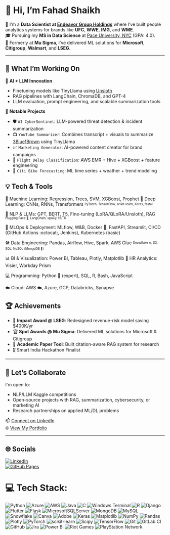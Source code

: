 # 👋 Hi, I’m Fahad Shaikh

💼 I'm a **Data Scientist at [Endeavor Group Holdings](https://www.endeavorco.com/)** where I’ve built people analytics systems for brands like **UFC**, **WWE**, **IMG**, and **WME**.  
🎓 Pursuing my **MS in Data Science** at [Pace University, NYC](https://www.pace.edu/) (GPA: 4.0).  
🧠 Formerly at **Mu Sigma**, I’ve delivered ML solutions for **Microsoft**, **Citigroup**, **Walmart**, and **LSEG**.

---

## 🚀 What I’m Working On

🔬 **AI + LLM Innovation**  
- Finetuning models like TinyLlama using [Unsloth](https://unsloth.ai/)  
- RAG pipelines with LangChain, ChromaDB, and GPT-4  
- LLM evaluation, prompt engineering, and scalable summarization tools

🧠 **Notable Projects**
- 🛡️ `AI CyberSentinel`: LLM-powered threat detection & incident summarization  
- 📺 `YouTube Summarizer`: Combines transcript + visuals to summarize [3Blue1Brown](https://www.3blue1brown.com/) using TinyLlama  
- 📈 `Marketing Generator`: AI-powered content creator for brand campaigns  
- 🧳 `Flight Delay Classification`: AWS EMR + Hive + XGBoost + feature engineering  
- 🚴 `Citi Bike Forecasting`: ML time series + weather + trend modeling


## 💡 Tech & Tools
🤖 Machine Learning: Regression, Trees, SVM, XGBoost, Prophet
🧠 Deep Learning: CNNs, RNNs, Transformers
<sub><sup>PyTorch, TensorFlow, scikit-learn, Keras, fastai</sup></sub>

📝 NLP & LLMs: GPT, BERT, T5, Fine-tuning (LoRA/QLoRA/Unsloth), RAG
<sub><sup>Hugging Face 🤗, LangChain, spaCy, NLTK</sup></sub>

🚦 MLOps & Deployment: MLflow, W&B, Docker 🐳, FastAPI, Streamlit, CI/CD (GitHub Actions :octocat:, Jenkins), Kubernetes (basic)

🛠️ Data Engineering: Pandas, Airflow, Hive, Spark, AWS Glue
<sub><sup>Snowflake ❄️, S3, SQL, NoSQL (MongoDB 🍃)</sup></sub>

📊 BI & Visualization: Power BI, Tableau, Plotly, Matplotlib
👔 HR Analytics: Visier, Workday Prism

💻 Programming: Python 🐍 (expert), SQL, R, Bash, JavaScript

☁️ Cloud: AWS ☁️, Azure, GCP, Databricks, Synapse

## 🏆 Achievements

- 🏅 **Impact Award @ LSEG**: Redesigned revenue-risk model saving $400K/yr  
- 🏆 **Spot Awards @ Mu Sigma**: Delivered ML solutions for Microsoft & Citigroup  
- 📃 **Academic Paper Tool**: Built citation-aware RAG system for research  
- 🎖️ Smart India Hackathon Finalist

---

## 🤝 Let’s Collaborate

I'm open to:
- NLP/LLM Kaggle competitions  
- Open-source projects with RAG, summarization, cybersecurity, or marketing AI  
- Research partnerships on applied ML/DL problems

📫 [Connect on LinkedIn](https://www.linkedin.com/in/fahad-shaikh-b807b6147/)  
🌐 [View My Portfolio](https://fahad-sha.github.io/)

---

## 🌐 Socials

[![LinkedIn](https://img.shields.io/badge/LinkedIn-%230077B5.svg?logo=linkedin&logoColor=white)](https://www.linkedin.com/in/fahad-shaikh-b807b6147/)  
[![GitHub Pages](https://img.shields.io/badge/Portfolio-%23121011.svg?logo=githubpages&logoColor=white)](https://fahad-sha.github.io/)


# 💻 Tech Stack:
![Python](https://img.shields.io/badge/python-3670A0?style=for-the-badge&logo=python&logoColor=ffdd54) ![Azure](https://img.shields.io/badge/azure-%230072C6.svg?style=for-the-badge&logo=microsoftazure&logoColor=white) ![AWS](https://img.shields.io/badge/AWS-%23FF9900.svg?style=for-the-badge&logo=amazon-aws&logoColor=white) ![Java](https://img.shields.io/badge/java-%23ED8B00.svg?style=for-the-badge&logo=openjdk&logoColor=white) ![C](https://img.shields.io/badge/c-%2300599C.svg?style=for-the-badge&logo=c&logoColor=white) ![Windows Terminal](https://img.shields.io/badge/Windows%20Terminal-%234D4D4D.svg?style=for-the-badge&logo=windows-terminal&logoColor=white) ![R](https://img.shields.io/badge/r-%23276DC3.svg?style=for-the-badge&logo=r&logoColor=white) ![Django](https://img.shields.io/badge/django-%23092E20.svg?style=for-the-badge&logo=django&logoColor=white) ![Flutter](https://img.shields.io/badge/Flutter-%2302569B.svg?style=for-the-badge&logo=Flutter&logoColor=white) ![Flask](https://img.shields.io/badge/flask-%23000.svg?style=for-the-badge&logo=flask&logoColor=white) ![MicrosoftSQLServer](https://img.shields.io/badge/Microsoft%20SQL%20Server-CC2927?style=for-the-badge&logo=microsoft%20sql%20server&logoColor=white) ![MongoDB](https://img.shields.io/badge/MongoDB-%234ea94b.svg?style=for-the-badge&logo=mongodb&logoColor=white) ![MySQL](https://img.shields.io/badge/mysql-4479A1.svg?style=for-the-badge&logo=mysql&logoColor=white) ![Snowflake](https://img.shields.io/badge/snowflake-%2329B5E8.svg?style=for-the-badge&logo=snowflake&logoColor=white) ![Canva](https://img.shields.io/badge/Canva-%2300C4CC.svg?style=for-the-badge&logo=Canva&logoColor=white) ![Adobe](https://img.shields.io/badge/adobe-%23FF0000.svg?style=for-the-badge&logo=adobe&logoColor=white) ![Keras](https://img.shields.io/badge/Keras-%23D00000.svg?style=for-the-badge&logo=Keras&logoColor=white) ![Matplotlib](https://img.shields.io/badge/Matplotlib-%23ffffff.svg?style=for-the-badge&logo=Matplotlib&logoColor=black) ![NumPy](https://img.shields.io/badge/numpy-%23013243.svg?style=for-the-badge&logo=numpy&logoColor=white) ![Pandas](https://img.shields.io/badge/pandas-%23150458.svg?style=for-the-badge&logo=pandas&logoColor=white) ![Plotly](https://img.shields.io/badge/Plotly-%233F4F75.svg?style=for-the-badge&logo=plotly&logoColor=white) ![PyTorch](https://img.shields.io/badge/PyTorch-%23EE4C2C.svg?style=for-the-badge&logo=PyTorch&logoColor=white) ![scikit-learn](https://img.shields.io/badge/scikit--learn-%23F7931E.svg?style=for-the-badge&logo=scikit-learn&logoColor=white) ![Scipy](https://img.shields.io/badge/SciPy-%230C55A5.svg?style=for-the-badge&logo=scipy&logoColor=%white) ![TensorFlow](https://img.shields.io/badge/TensorFlow-%23FF6F00.svg?style=for-the-badge&logo=TensorFlow&logoColor=white) ![Git](https://img.shields.io/badge/git-%23F05033.svg?style=for-the-badge&logo=git&logoColor=white) ![GitLab CI](https://img.shields.io/badge/gitlab%20CI-%23181717.svg?style=for-the-badge&logo=gitlab&logoColor=white) ![GitHub](https://img.shields.io/badge/github-%23121011.svg?style=for-the-badge&logo=github&logoColor=white) ![Jira](https://img.shields.io/badge/jira-%230A0FFF.svg?style=for-the-badge&logo=jira&logoColor=white) ![Power Bi](https://img.shields.io/badge/power_bi-F2C811?style=for-the-badge&logo=powerbi&logoColor=black) ![Riot Games](https://img.shields.io/badge/riotgames-D32936.svg?style=for-the-badge&logo=riotgames&logoColor=white) ![PlayStation Network](https://img.shields.io/badge/PSN-%230070D1.svg?style=for-the-badge&logo=Playstation&logoColor=white)

